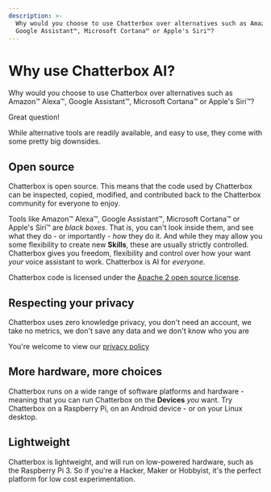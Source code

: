 ```yaml
---
description: >-
  Why would you choose to use Chatterbox over alternatives such as Amazon™ Alexa™,
  Google Assistant™, Microsoft Cortana™ or Apple's Siri™?
---
```


# Why use Chatterbox AI?

Why would you choose to use Chatterbox over alternatives such as Amazon™ Alexa™, Google Assistant™, Microsoft Cortana™ or Apple's Siri™?

Great question!

While alternative tools are readily available, and easy to use, they come with some pretty big downsides.

## Open source

Chatterbox is open source. This means that the code used by Chatterbox can be inspected, copied, modified, and contributed back to the Chatterbox community for everyone to enjoy.

Tools like Amazon™ Alexa™, Google Assistant™, Microsoft Cortana™ or Apple's Siri™ are _black boxes_. 
That is, you can't look inside them, and see what they do - or importantly - _how_ they do it. 
And while they may allow you some flexibility to create new **Skills**, these are usually strictly controlled. 
Chatterbox gives you freedom, flexibility and control over how your want _your_ voice assistant to work.
Chatterbox is AI for _everyone_.

Chatterbox code is licensed under the [Apache 2 open source license](https://en.wikipedia.org/wiki/Apache_License).

## Respecting your privacy

Chatterbox uses zero knowledge privacy, you don't need an account, we take 
no metrics, we don't save any data and we don't know who you are

You're welcome to view our [privacy policy](https://chatterbox.ai/privacy-policy/)

## More hardware, more choices

Chatterbox runs on a wide range of software platforms and hardware - meaning that you can run Chatterbox on the **Devices** _you_ want. Try Chatterbox on a Raspberry Pi, on an Android device - or on your Linux desktop.

## Lightweight

Chatterbox is lightweight, and will run on low-powered hardware, such as the Raspberry Pi 3. 
So if you're a Hacker, Maker or Hobbyist, it's the perfect platform for low cost experimentation.
